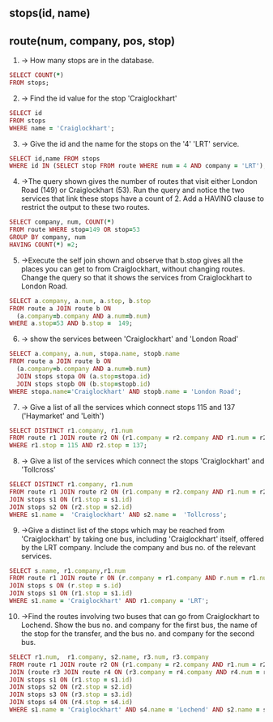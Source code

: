 ## stops(id, name)
## route(num, company, pos, stop)
1. -> How many stops are in the database.
```ruby
SELECT COUNT(*)
FROM stops;
```
2. -> Find the id value for the stop 'Craiglockhart'
```ruby
SELECT id 
FROM stops
WHERE name = 'Craiglockhart';
```
3. -> Give the id and the name for the stops on the '4' 'LRT' service.
```ruby
SELECT id,name FROM stops
WHERE id IN (SELECT stop FROM route WHERE num = 4 AND company = 'LRT');
```
4. ->The query shown gives the number of routes that visit either London Road (149) or Craiglockhart (53). 
Run the query and notice the two services that link these stops have a count of 2.
Add a HAVING clause to restrict the output to these two routes.
```ruby
SELECT company, num, COUNT(*)
FROM route WHERE stop=149 OR stop=53
GROUP BY company, num
HAVING COUNT(*) =2;
```
5. ->Execute the self join shown and observe that b.stop gives all the places you can get to from Craiglockhart, without changing routes. 
Change the query so that it shows the services from Craiglockhart to London Road.
```ruby
SELECT a.company, a.num, a.stop, b.stop
FROM route a JOIN route b ON
  (a.company=b.company AND a.num=b.num)
WHERE a.stop=53 AND b.stop =  149;
```
6. -> show the services between 'Craiglockhart' and 'London Road'
```ruby
SELECT a.company, a.num, stopa.name, stopb.name
FROM route a JOIN route b ON
  (a.company=b.company AND a.num=b.num)
  JOIN stops stopa ON (a.stop=stopa.id)
  JOIN stops stopb ON (b.stop=stopb.id)
WHERE stopa.name='Craiglockhart' AND stopb.name = 'London Road';
```
7. -> Give a list of all the services which connect stops 115 and 137 ('Haymarket' and 'Leith')
```ruby
SELECT DISTINCT r1.company, r1.num
FROM route r1 JOIN route r2 ON (r1.company = r2.company AND r1.num = r2.num)
WHERE r1.stop = 115 AND r2.stop = 137;
```
8. -> Give a list of the services which connect the stops 'Craiglockhart' and 'Tollcross'
```ruby
SELECT DISTINCT r1.company, r1.num
FROM route r1 JOIN route r2 ON (r1.company = r2.company AND r1.num = r2.num)
JOIN stops s1 ON (r1.stop = s1.id)
JOIN stops s2 ON (r2.stop = s2.id)
WHERE s1.name =  'Craiglockhart' AND s2.name =  'Tollcross';
```
9. ->Give a distinct list of the stops which may be reached from 'Craiglockhart' by taking one bus, including 'Craiglockhart' itself, offered by the LRT company.
Include the company and bus no. of the relevant services.
```ruby
SELECT s.name, r1.company,r1.num
FROM route r1 JOIN route r ON (r.company = r1.company AND r.num = r1.num)
JOIN stops s ON (r.stop = s.id) 
JOIN stops s1 ON (r1.stop = s1.id) 
WHERE s1.name = 'Craiglockhart' AND r1.company = 'LRT';
```
10. ->Find the routes involving two buses that can go from Craiglockhart to Lochend.
Show the bus no. and company for the first bus, the name of the stop for the transfer,
and the bus no. and company for the second bus.
```ruby
SELECT r1.num,  r1.company, s2.name, r3.num, r3.company
FROM route r1 JOIN route r2 ON (r1.company = r2.company AND r1.num = r2.num)
JOIN (route r3 JOIN route r4 ON (r3.company = r4.company AND r4.num = r3.num))
JOIN stops s1 ON (r1.stop = s1.id)
JOIN stops s2 ON (r2.stop = s2.id)
JOIN stops s3 ON (r3.stop = s3.id)
JOIN stops s4 ON (r4.stop = s4.id)
WHERE s1.name = 'Craiglockhart' AND s4.name = 'Lochend' AND s2.name = s3.name;
```
